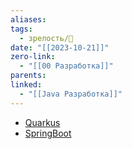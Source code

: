 ```yaml
---
aliases: 
tags:
  - зрелость/🌱
date: "[[2023-10-21]]"
zero-link:
  - "[[00 Разработка]]"
parents: 
linked:
  - "[[Java Разработка]]"
---
```

- [Quarkus](Quarkus.md)
- [SpringBoot](SpringBoot.md)